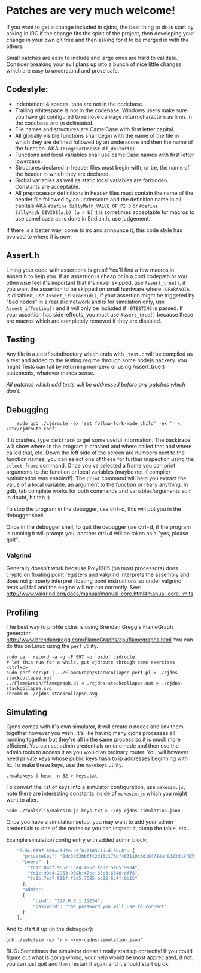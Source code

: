Patches are very much welcome!
==============================

If you want to get a change included in cjdns, the best thing to do is start by
asking in IRC if the change fits the spirit of the project, then developing
your change in your own git tree and then asking for it to be merged in with
the others.

Small patches are easy to include and large ones are hard to validate. Consider
breaking your evil plans up into a bunch of nice little changes which are easy
to understand and prove safe.


Codestyle:
----------

* Indentation: 4 spaces, tabs are not in the codebase.
* Trailing whitespace is not in the codebase, Windows users make sure you have
  git configured to remove carriage return characters as lines in the codebase
  are \n delineated.
* File names and structures are CamelCase with first letter capital.
* All globally visible functions shall begin with the name of the file in which
  they are defined followed by an underscore and then the name of the function.
  AKA `ThingThatDoesStuff_doStuff()`
* Functions and local variables shall use camelCase names with first letter
  lowercase.
* Structures declared in header files must begin with, or be, the name of the
  header in which they are declared.
* Global variables as well as static local variables are forbidden. Constants
  are acceptable.
* All preprocessor definitions in header files must contain the name of the
  header file followed by an underscore and the definition name in all capitals
  AKA `#define SillyMath_VALUE_OF_PI 3` or `#define SillyMath_DIVIDE(a,b) (a /
  b)` it is sometimes acceptable for macros to use camel case as is done in
  Endian.h, use judgement.

If there is a better way, come to irc and announce it, this code style has
evolved to where it is now.

Assert.h
--------

Lining your code with assertions is great! You'll find a few macros in Assert.h
to help you. If an assertion is cheap or in a cold codepath or you otherwise feel
it's important that it's never skipped, use `Assert_true()`, if you want the
assertion to be skipped on small hardware where `-DPARANOIA` is disabled, use
`Assert_ifParanoid()`, if your assertion might be triggered by "bad nodes" in a
realistic network and is for simulation only, use `Assert_ifTesting()` and it
will only be included if `-DTESTING` is passed. If your assertion has
side-effects, you must use `Assert_true()` because these are macros which
are completely removed if they are disabled.


Testing
-------

Any file in a /test/ subdirectory which ends with `_test.c` will be compiled as
a test and added to the testing regime through some nodejs hackery. you might
Tests can fail by returning non-zero or using Assert_true() statements, whatever
makes sense.

*All patches which add tests will be addressed before any patches which don't.*


Debugging
---------

        sudo gdb ./cjdroute -ex 'set follow-fork-mode child' -ex 'r < /etc/cjdroute.conf'

If it crashes, type `backtrace` to get some useful information.
The backtrace will show where in the program it crashed and where called that
and where called that, etc. Down the left side of the screen are numbers next
to the function names, you can select one of these for further inspection using
the `select-frame` command. Once you've selected a frame you can print arguments
to the function or local variables (maybe not if compiler optimization was
enabled!). The `print` command will help you extract the value of a local variable,
an argument to the function or really anything. In gdb, tab complete works for both
commands and variables/arguments so if in doubt, hit tab :)

To stop the program in the debugger, use ctrl+c, this will put you in the debugger shell.

Once in the debugger shell, to quit the debugger use ctrl+d, if the program is
running it will prompt you, another ctrl+d will be taken as a "yes, please quit".

### Valgrind

Generally doesn't work because Poly1305 (on most processors) does crypto on floating point
registers and valgrind interprets the assembly and does not properly interpret floating
point instructions so under valgrind tests will fail and the engine will not run correctly.
See: http://www.valgrind.org/docs/manual/manual-core.html#manual-core.limits


Profiling
---------

The best way to profile cjdns is using Brendan Gregg's FlameGraph generator.
http://www.brendangregg.com/FlameGraphs/cpuflamegraphs.html
You can do this on Linux using the `perf` utility.

    sudo perf record -a -g -F 997 -p `pidof cjdroute`
    # let this run for a while, put cjdroute through some exercises
    <ctrl+c>
    sudo perf script | ../FlameGraph/stackcollapse-perf.pl > ./cjdns-stackcollapse.out
    ../FlameGraph/flamegraph.pl < ./cjdns-stackcollapse.out > ./cjdns-stackcollapse.svg
    chromium ./cjdns-stackcollapse.svg


Simulating
----------

Cjdns comes with it's own simulator, it will create *n* nodes and link them together
however you wish. It's like having many cjdns processes all running together but they're
all in the same process so it is much more efficient. You can set admin credentials on
one node and then use the admin tools to access it as you would an ordinary router.
You will however need private keys whose public keys hash to ip addresses beginning with
fc. To make these keys, use the `makekeys` utility.

    ./makekeys | head -n 32 > keys.txt

To convert the list of keys into a simulator configuration, use `makesim.js`, note there
are interesting constants inside of `makesim.js` which you might want to alter.

    node ./tools/lib/makesim.js keys.txt > ~/my-cjdns-simulation.json

Once you have a simulation setup, you may want to add your admin credentials to one of
the nodes so you can inspect it, dump the table, etc...

Example simulation config entry with added admin block:

```javascript
    "fc5c:0537:606a:3d7e:c9f0:2103:4dcd:6bc8": {
      "privateKey": "0dc3d33bbffc2d16c175df463110c6d164714a40d23db2f83539664b7365a5b6",
      "peers": [
        "fc1c:84bf:9557:1ce4:4862:fd82:5105:9984",
        "fc1c:90e4:2953:938b:47cc:65c3:6540:dff6",
        "fc1b:7ea7:911f:f2d5:7685:ac22:6c4f:8b15"
      ],
      "admin":
      {
          "bind": "127.0.0.1:11234",
          "password": "the_password_you_will_use_to_connect"
      }
    },
```

And to start it up (in the debugger):

    gdb ./sybilsim -ex 'r < ~/my-cjdns-simulation.json'

BUG: Sometimes the simulator doesn't really start up correctly! If you could figure out
what is going wrong, your help would be most appreciated, if not, you can just quit and
then restart it again and it should start up ok.
